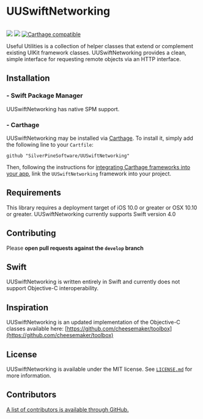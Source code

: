 # UUSwiftNetworking

<img src = "https://jonhays.me/uploads/2020/86a3741f4b.jpg" alt="" />

[![](https://img.shields.io/endpoint?url=https%3A%2F%2Fswiftpackageindex.com%2Fapi%2Fpackages%2Fsilverpinesoftware%2Fuuswiftnetworking%2Fbadge%3Ftype%3Dswift-versions)](https://swiftpackageindex.com/silverpinesoftware/uuswiftnetworking)
[![](https://img.shields.io/endpoint?url=https%3A%2F%2Fswiftpackageindex.com%2Fapi%2Fpackages%2Fsilverpinesoftware%2Fuuswiftnetworking%2Fbadge%3Ftype%3Dplatforms)](https://swiftpackageindex.com/silverpinesoftware/uuswiftnetworking)
[![Carthage compatible](https://img.shields.io/badge/Carthage-compatible-4BC51D.svg?style=flat)](https://github.com/Carthage/Carthage)

Useful Utilities is a collection of helper classes that extend or complement existing UIKit framework classes. UUSwiftNetworking provides a clean, simple interface for requesting remote objects via an HTTP interface.

## Installation

### - Swift Package Manager

UUSwiftNetworking has native SPM support.

### - Carthage

UUSwiftNetworking may be installed via [Carthage](https://github.com/Carthage/Carthage). To install it, simply add the following line to your `Cartfile`:

```
github "SilverPineSoftware/UUSwiftNetworking"
```

Then, following the instructions for [integrating Carthage frameworks into your app](https://github.com/Carthage/Carthage#if-youre-building-for-ios-tvos-or-watchos), link the `UUSwiftNetworking` framework into your project.

## Requirements

This library requires a deployment target of iOS 10.0 or greater or OSX 10.10 or greater.
UUSwiftNetworking currently supports Swift version 4.0 

## Contributing

Please **open pull requests against the `develop` branch**

## Swift

UUSwiftNetworking is written entirely in Swift and currently does not support Objective-C interoperability.

## Inspiration

UUSwiftNetworking is an updated implementation of the Objective-C classes available here:
[https://github.com/cheesemaker/toolbox](https://github.com/cheesemaker/toolbox)

## License

UUSwiftNetworking is available under the MIT license. See [`LICENSE.md`](https://github.com/SilverPineSoftware/UUSwiftNetworking/blob/master/LICENSE.md) for more information.

## Contributors

[A list of contributors is available through GitHub.](https://github.com/SilverPineSoftware/UUSwiftNetworking/graphs/contributors)
